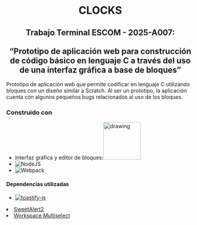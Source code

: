 <h1 align="center">
    CLOCKS
</h1>
<h2 align="center">
    Trabajo Terminal ESCOM - 2025-A007:
    <br>
    <br>
    “Prototipo de aplicación web para construcción de código básico en lenguaje C a través del uso de una interfaz gráfica a base de bloques”
</h2>
<p>
    Prototipo de aplicación web que permite codificar en lenguaje C utilizando bloques con un diseño similar a Scratch. Al ser un prototipo, la aplicación cuenta con algunos pequeños bugs relacionados al uso de los bloques.
</p>
<h3>
    Construido con
</h3>

* <span>Interfaz gráfica y editor de bloques:<span><a href="https://github.com/google/blockly"><img src="https://developers.google.com/static/blockly/images/logos/built-with-blockly-badge-white.png" alt="drawing" width="100"/></a>
* ![NodeJS](https://img.shields.io/badge/Node.js-6DA55F?logo=node.js&logoColor=white)
* ![Webpack](https://img.shields.io/badge/webpack-%238DD6F9.svg?style=for-the-badge&logo=webpack&logoColor=black)

<h4>
    Dependencias utilizadas
</h4>

* [![toastify-js](https://img.shields.io/badge/toastify--js-1.12.0-brightgreen.svg)](https://www.npmjs.com/package/toastify-js)
<li><a href="https://github.com/sweetalert2/sweetalert2">SweetAlert2</a></li>
<li><a href="https://github.com/sweetalert2/sweetalert2">Workspace Multiselect</a></li>
